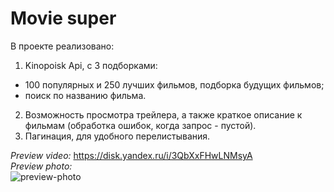 # Movie super

В проекте реализовано: <br>
1. Kinopoisk Api, с 3 подборками:
 - 100 популярных и 250 лучших фильмов, подборка будущих фильмов;
 - поиск по названию фильма.
2. Возможность просмотра трейлера, а также краткое описание к фильмам (обработка ошибок, когда запрос - пустой).
3. Пагинация, для удобного перелистывания.

*Preview video:* https://disk.yandex.ru/i/3QbXxFHwLNMsyA <br>
*Preview photo:* <br> ![preview-photo](https://user-images.githubusercontent.com/90089376/152169553-8259e9b9-4972-4133-a3cb-d9aaedb84081.png)
